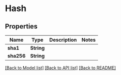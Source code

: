 # Hash

## Properties

Name | Type | Description | Notes
------------ | ------------- | ------------- | -------------
**sha1** | **String** |  | 
**sha256** | **String** |  | 

[[Back to Model list]](../README.md#documentation-for-models) [[Back to API list]](../README.md#documentation-for-api-endpoints) [[Back to README]](../README.md)


